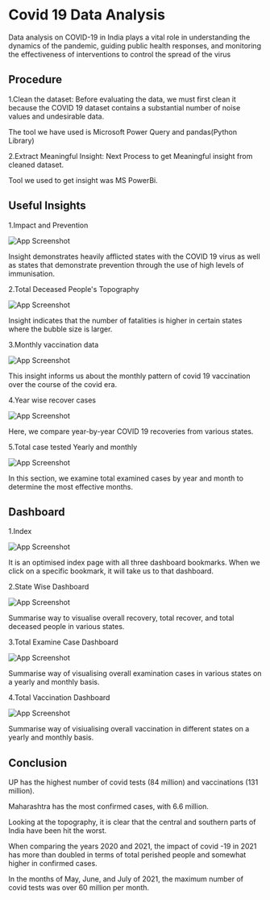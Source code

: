 
# Covid 19 Data Analysis
Data analysis on COVID-19 in India plays a vital role in understanding the dynamics of the pandemic, guiding public health responses, and monitoring the effectiveness of interventions to control the spread of the virus

## Procedure
1.Clean the dataset:
Before evaluating the data, we must first clean it because the COVID 19 dataset contains a substantial number of noise values and undesirable data.

The tool we have used is Microsoft Power Query  and pandas(Python Library)

2.Extract Meaningful Insight: 
Next Process to get Meaningful insight from cleaned dataset.

Tool we used to get insight was MS PowerBi.







## Useful Insights

1.Impact and Prevention

![App Screenshot](https://github.com/RahulB711/Covid19DataAnalysis/blob/main/Screenshots/Impact%20and%20prevention.png?raw=true)

Insight demonstrates heavily afflicted states with the COVID 19 virus as well as states that demonstrate prevention through the use of high levels of immunisation. 

2.Total Deceased People's Topography

![App Screenshot](https://github.com/RahulB711/Covid19DataAnalysis/blob/main/Screenshots/Total%20Deceased%20People's%20Topography.png?raw=true)

Insight indicates that the number of fatalities is higher in certain states where the bubble size is larger. 

3.Monthly vaccination data

![App Screenshot](https://github.com/RahulB711/Covid19DataAnalysis/blob/main/Screenshots/Vaccination%20monthly%20data.png?raw=true)

This insight informs us about the monthly pattern of covid 19 vaccination over the course of the covid era.

4.Year wise recover cases

![App Screenshot](https://github.com/RahulB711/Covid19DataAnalysis/blob/main/Screenshots/Year%20wise%20recover%20cases.png?raw=true)

Here, we compare year-by-year COVID 19 recoveries from various states.

5.Total case tested Yearly and monthly

![App Screenshot](https://github.com/RahulB711/Covid19DataAnalysis/blob/main/Screenshots/total%20tested%20cases.png?raw=true)

In this section, we examine total examined cases by year and month to determine the most effective months. 


## Dashboard

1.Index

![App Screenshot](https://github.com/RahulB711/Covid19DataAnalysis/blob/main/Dashboard/Index.png?raw=true)

It is an optimised index page with all three dashboard bookmarks. When we click on a specific bookmark, it will take us to that dashboard.


2.State Wise Dashboard

![App Screenshot](https://github.com/RahulB711/Covid19DataAnalysis/blob/main/Dashboard/Statewise%20data.png?raw=true)

Summarise way to visualise overall recovery, total recover, and total deceased people in various states.

3.Total Examine Case Dashboard

![App Screenshot](https://github.com/RahulB711/Covid19DataAnalysis/blob/main/Dashboard/India%20test%20wise%20data.png?raw=true)

Summarise way of visualising overall examination cases in various states on a yearly and monthly basis.

4.Total Vaccination Dashboard

![App Screenshot](https://github.com/RahulB711/Covid19DataAnalysis/blob/main/Dashboard/Dose.png?raw=true)

Summarise way of visiualising overall vaccination in different states on a yearly and monthly basis.

## Conclusion

UP has the highest number of covid tests (84 million) and vaccinations (131 million).

Maharashtra has the most confirmed cases, with 6.6 million.

Looking at the topography, it is clear that the central and southern parts of India have been hit the worst.

When comparing the years 2020 and 2021, the impact of covid -19 in 2021 has more than doubled in terms of total perished people and somewhat higher in confirmed cases.

In the months of May, June, and July of 2021, the maximum number of covid tests was over 60 million per month.











